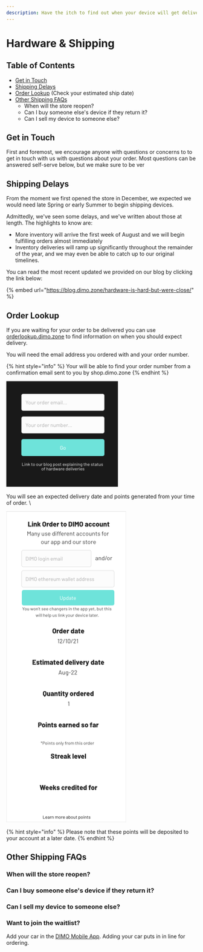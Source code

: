 ```yaml
---
description: Have the itch to find out when your device will get delivered?
---
```


# Hardware & Shipping

## Table of Contents

* [Get in Touch](hardware-and-shipping.md#get-in-touch)
* [Shipping Delays](hardware-and-shipping.md#shipping-delays)
* [Order Lookup](hardware-and-shipping.md#order-lookup) (Check your estimated ship date)
* [Other Shipping FAQs](hardware-and-shipping.md#other-shipping-faqs)
  * When will the store reopen?&#x20;
  * Can I buy someone else's device if they return it?&#x20;
  * Can I sell my device to someone else?

## Get in Touch

First and foremost, we encourage anyone with questions or concerns to to get in touch with us with questions about your order. Most questions can be answered self-serve below, but we make sure to be ver

## Shipping Delays

From the moment we first opened the store in December, we expected we would need late Spring or early Summer to begin shipping devices.&#x20;

Admittedly, we've seen some delays, and we've written about those at length. The highlights to know are:

* More inventory will arrive the first week of August and we will begin fulfilling orders almost immediately
* Inventory deliveries will ramp up significantly throughout the remainder of the year, and we may even be able to catch up to our original timelines.&#x20;

You can read the most recent updated we provided on our blog by clicking the link below:

{% embed url="https://blog.dimo.zone/hardware-is-hard-but-were-close/" %}

## Order Lookup

If you are waiting for your order to be delivered you can use [orderlookup.dimo.zone](https://orderlookup.dimo.zone) to find information on when you should expect delivery.

You will need the email address you ordered with and your order number.&#x20;

{% hint style="info" %}
Your will be able to find your order number from a confirmation email sent to you by shop.dimo.zone
{% endhint %}

![Orderlookup.dimo.zone](<../.gitbook/assets/iScreen Shoter - 2022-07-22 110248.670.png>)

You will see an expected delivery date and points generated from your time of order. \


![example of what your screen should look like](<../.gitbook/assets/iScreen Shoter - 2022-07-22 110554.305.png>)

{% hint style="info" %}
Please note that these points will be deposited to your account at a later date.
{% endhint %}

## Other Shipping FAQs

### When will the store reopen?

### Can I buy someone else's device if they return it?

### Can I sell my device to someone else?

### Want to join the waitlist?

Add your car in the [DIMO Mobile App](https://onelink.to/dimo/?utm\_source=customer\_io\&utm\_medium=newsletter\&utm\_campaign=the\_movement). Adding your car puts in in line for ordering.&#x20;

